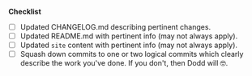 <!--
Thank you for taking the time to open a pull request!
Please review the checklist below and perform each of
the applicable tasks. ❤️!
-->
**Checklist**
- [ ] Updated CHANGELOG.md describing pertinent changes.
- [ ] Updated README.md with pertinent info (may not always apply).
- [ ] Updated `site` content with pertinent info (may not always apply).
- [ ] Squash down commits to one or two logical commits which clearly describe the work you've done. If you don't, then Dodd will 🤓.
